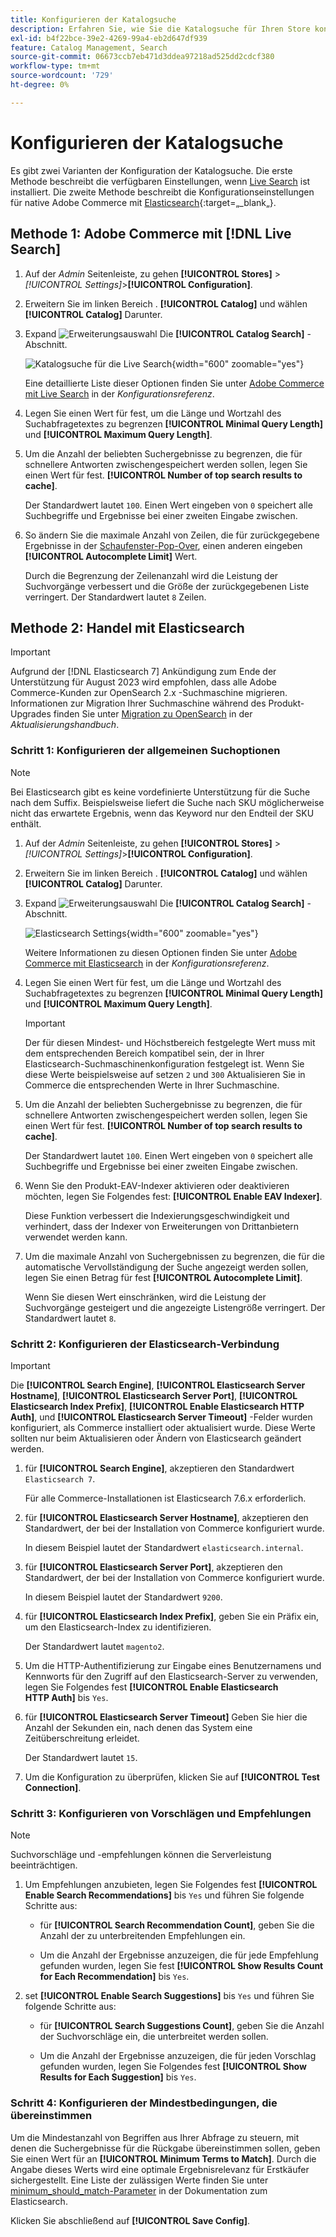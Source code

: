 ```yaml
---
title: Konfigurieren der Katalogsuche
description: Erfahren Sie, wie Sie die Katalogsuche für Ihren Store konfigurieren.
exl-id: b4f22bce-39e2-4269-99a4-eb2d647df939
feature: Catalog Management, Search
source-git-commit: 06673ccb7eb471d3ddea97218ad525dd2cdcf380
workflow-type: tm+mt
source-wordcount: '729'
ht-degree: 0%

---
```


# Konfigurieren der Katalogsuche

Es gibt zwei Varianten der Konfiguration der Katalogsuche. Die erste Methode beschreibt die verfügbaren Einstellungen, wenn [Live Search](https://experienceleague.adobe.com/docs/commerce-merchant-services/live-search/overview.html) ist installiert. Die zweite Methode beschreibt die Konfigurationseinstellungen für native Adobe Commerce mit [Elasticsearch][1]{:target=„_blank„}.

## Methode 1: Adobe Commerce mit [!DNL Live Search]

1. Auf der _Admin_ Seitenleiste, zu gehen **[!UICONTROL Stores]** > _[!UICONTROL Settings]_>**[!UICONTROL Configuration]**.

1. Erweitern Sie im linken Bereich . **[!UICONTROL Catalog]** und wählen **[!UICONTROL Catalog]** Darunter.

1. Expand ![Erweiterungsauswahl](../assets/icon-display-expand.png) Die **[!UICONTROL Catalog Search]** -Abschnitt.

   ![Katalogsuche für die Live Search](../configuration-reference/catalog/assets/catalog-search-live-search.png){width="600" zoomable="yes"}

   Eine detaillierte Liste dieser Optionen finden Sie unter [Adobe Commerce mit Live Search](../configuration-reference/catalog/catalog.md#adobe-commerce-with-live-search) in der _Konfigurationsreferenz_.

1. Legen Sie einen Wert für fest, um die Länge und Wortzahl des Suchabfragetextes zu begrenzen **[!UICONTROL Minimal Query Length]** und **[!UICONTROL Maximum Query Length]**.

1. Um die Anzahl der beliebten Suchergebnisse zu begrenzen, die für schnellere Antworten zwischengespeichert werden sollen, legen Sie einen Wert für fest. **[!UICONTROL Number of top search results to cache]**.

   Der Standardwert lautet `100`. Einen Wert eingeben von `0` speichert alle Suchbegriffe und Ergebnisse bei einer zweiten Eingabe zwischen.

1. So ändern Sie die maximale Anzahl von Zeilen, die für zurückgegebene Ergebnisse in der [Schaufenster-Pop-Over](https://experienceleague.adobe.com/docs/commerce-merchant-services/live-search/live-search-storefront/quick-tour.html), einen anderen eingeben **[!UICONTROL Autocomplete Limit]** Wert.

   Durch die Begrenzung der Zeilenanzahl wird die Leistung der Suchvorgänge verbessert und die Größe der zurückgegebenen Liste verringert. Der Standardwert lautet `8` Zeilen.

## Methode 2: Handel mit Elasticsearch

>[!IMPORTANT]
>
>Aufgrund der [!DNL Elasticsearch 7] Ankündigung zum Ende der Unterstützung für August 2023 wird empfohlen, dass alle Adobe Commerce-Kunden zur OpenSearch 2.x -Suchmaschine migrieren. Informationen zur Migration Ihrer Suchmaschine während des Produkt-Upgrades finden Sie unter [Migration zu OpenSearch](https://experienceleague.adobe.com/docs/commerce-operations/upgrade-guide/prepare/opensearch-migration.html) in der _Aktualisierungshandbuch_.

### Schritt 1: Konfigurieren der allgemeinen Suchoptionen

>[!NOTE]
>
>Bei Elasticsearch gibt es keine vordefinierte Unterstützung für die Suche nach dem Suffix. Beispielsweise liefert die Suche nach SKU möglicherweise nicht das erwartete Ergebnis, wenn das Keyword nur den Endteil der SKU enthält.

1. Auf der _Admin_ Seitenleiste, zu gehen **[!UICONTROL Stores]** > _[!UICONTROL Settings]_>**[!UICONTROL Configuration]**.

1. Erweitern Sie im linken Bereich . **[!UICONTROL Catalog]** und wählen **[!UICONTROL Catalog]** Darunter.

1. Expand ![Erweiterungsauswahl](../assets/icon-display-expand.png) Die **[!UICONTROL Catalog Search]** -Abschnitt.

   ![Elasticsearch Settings](../configuration-reference/catalog/assets/catalog-search-elasticsearch.png){width="600" zoomable="yes"}

   Weitere Informationen zu diesen Optionen finden Sie unter [Adobe Commerce mit Elasticsearch](../configuration-reference/catalog/catalog.md#adobe-commerce-with-elasticsearch) in der _Konfigurationsreferenz_.

1. Legen Sie einen Wert für fest, um die Länge und Wortzahl des Suchabfragetextes zu begrenzen **[!UICONTROL Minimal Query Length]** und **[!UICONTROL Maximum Query Length]**.

   >[!IMPORTANT]
   >
   >Der für diesen Mindest- und Höchstbereich festgelegte Wert muss mit dem entsprechenden Bereich kompatibel sein, der in Ihrer Elasticsearch-Suchmaschinenkonfiguration festgelegt ist. Wenn Sie diese Werte beispielsweise auf setzen `2` und `300` Aktualisieren Sie in Commerce die entsprechenden Werte in Ihrer Suchmaschine.

1. Um die Anzahl der beliebten Suchergebnisse zu begrenzen, die für schnellere Antworten zwischengespeichert werden sollen, legen Sie einen Wert für fest. **[!UICONTROL Number of top search results to cache]**.

   Der Standardwert lautet `100`. Einen Wert eingeben von `0` speichert alle Suchbegriffe und Ergebnisse bei einer zweiten Eingabe zwischen.

1. Wenn Sie den Produkt-EAV-Indexer aktivieren oder deaktivieren möchten, legen Sie Folgendes fest: **[!UICONTROL Enable EAV Indexer]**.

   Diese Funktion verbessert die Indexierungsgeschwindigkeit und verhindert, dass der Indexer von Erweiterungen von Drittanbietern verwendet werden kann.

1. Um die maximale Anzahl von Suchergebnissen zu begrenzen, die für die automatische Vervollständigung der Suche angezeigt werden sollen, legen Sie einen Betrag für fest **[!UICONTROL Autocomplete Limit]**.

   Wenn Sie diesen Wert einschränken, wird die Leistung der Suchvorgänge gesteigert und die angezeigte Listengröße verringert. Der Standardwert lautet `8`.

### Schritt 2: Konfigurieren der Elasticsearch-Verbindung

>[!IMPORTANT]
>
>Die **[!UICONTROL Search Engine]**, **[!UICONTROL Elasticsearch Server Hostname]**, **[!UICONTROL Elasticsearch Server Port]**, **[!UICONTROL Elasticsearch Index Prefix]**, **[!UICONTROL Enable Elasticsearch HTTP Auth]**, und **[!UICONTROL Elasticsearch Server Timeout]** -Felder wurden konfiguriert, als Commerce installiert oder aktualisiert wurde. Diese Werte sollten nur beim Aktualisieren oder Ändern von Elasticsearch geändert werden.

1. für **[!UICONTROL Search Engine]**, akzeptieren den Standardwert `Elasticsearch 7`.

   Für alle Commerce-Installationen ist Elasticsearch 7.6.x erforderlich.

1. für **[!UICONTROL Elasticsearch Server Hostname]**, akzeptieren den Standardwert, der bei der Installation von Commerce konfiguriert wurde.

   In diesem Beispiel lautet der Standardwert `elasticsearch.internal`.

1. für **[!UICONTROL Elasticsearch Server Port]**, akzeptieren den Standardwert, der bei der Installation von Commerce konfiguriert wurde.

   In diesem Beispiel lautet der Standardwert `9200`.

1. für **[!UICONTROL Elasticsearch Index Prefix]**, geben Sie ein Präfix ein, um den Elasticsearch-Index zu identifizieren.

   Der Standardwert lautet `magento2`.

1. Um die HTTP-Authentifizierung zur Eingabe eines Benutzernamens und Kennworts für den Zugriff auf den Elasticsearch-Server zu verwenden, legen Sie Folgendes fest **[!UICONTROL Enable Elasticsearch HTTP Auth]** bis `Yes`.

1. für **[!UICONTROL Elasticsearch Server Timeout]** Geben Sie hier die Anzahl der Sekunden ein, nach denen das System eine Zeitüberschreitung erleidet.

   Der Standardwert lautet `15`.

1. Um die Konfiguration zu überprüfen, klicken Sie auf **[!UICONTROL Test Connection]**.

### Schritt 3: Konfigurieren von Vorschlägen und Empfehlungen

>[!NOTE]
>
>Suchvorschläge und -empfehlungen können die Serverleistung beeinträchtigen.

1. Um Empfehlungen anzubieten, legen Sie Folgendes fest **[!UICONTROL Enable Search Recommendations]** bis `Yes` und führen Sie folgende Schritte aus:

   - für **[!UICONTROL Search Recommendation Count]**, geben Sie die Anzahl der zu unterbreitenden Empfehlungen ein.

   - Um die Anzahl der Ergebnisse anzuzeigen, die für jede Empfehlung gefunden wurden, legen Sie fest **[!UICONTROL Show Results Count for Each Recommendation]** bis `Yes`.

1. set **[!UICONTROL Enable Search Suggestions]** bis `Yes` und führen Sie folgende Schritte aus:

   - für **[!UICONTROL Search Suggestions Count]**, geben Sie die Anzahl der Suchvorschläge ein, die unterbreitet werden sollen.

   - Um die Anzahl der Ergebnisse anzuzeigen, die für jeden Vorschlag gefunden wurden, legen Sie Folgendes fest **[!UICONTROL Show Results for Each Suggestion]** bis `Yes`.

### Schritt 4: Konfigurieren der Mindestbedingungen, die übereinstimmen

Um die Mindestanzahl von Begriffen aus Ihrer Abfrage zu steuern, mit denen die Suchergebnisse für die Rückgabe übereinstimmen sollen, geben Sie einen Wert für an **[!UICONTROL Minimum Terms to Match]**. Durch die Angabe dieses Werts wird eine optimale Ergebnisrelevanz für Erstkäufer sichergestellt. Eine Liste der zulässigen Werte finden Sie unter [minimum_should_match-Parameter](https://www.elastic.co/guide/en/elasticsearch/reference/current/query-dsl-minimum-should-match.html) in der Dokumentation zum Elasticsearch.

Klicken Sie abschließend auf **[!UICONTROL Save Config]**.

[1]: https://experienceleague.adobe.com/docs/commerce-operations/installation-guide/prerequisites/search-engine/overview.html
[2]: https://experienceleague.adobe.com/docs/commerce-operations/configuration-guide/search/overview-search.html
